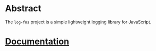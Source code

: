 # Abstract
The `log-fns` project is a simple lightweight logging library for JavaScript.

# [Documentation](https://github.com/PuddingOnTheRitz/log-fns/wiki)